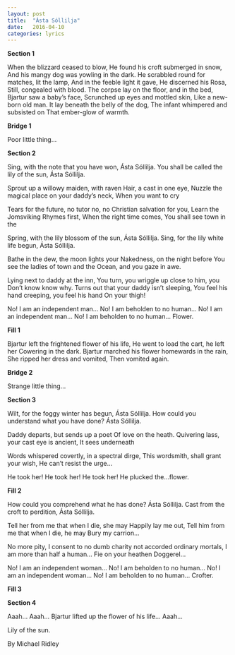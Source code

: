 ```yaml
---
layout: post
title:  "Ásta Sóllilja"
date:   2016-04-10 
categories: lyrics
---
```


**Section 1**

When the blizzard ceased to blow,
He found his croft submerged in snow,
And his mangy dog was yowling in the dark.
He scrabbled round for matches, lit the lamp, 
And in the feeble light it gave, 
He discerned his Rosa,
Still, congealed with blood.
The corpse lay on the floor, and in the bed,
Bjartur saw a baby’s face,
Scrunched up eyes and mottled skin,
Like a new-born old man.
It lay beneath the belly of the dog,
The infant whimpered and subsisted on
That ember-glow of warmth.

**Bridge 1**

Poor little thing…

**Section 2**

Sing, with the note that you have won,
Ásta Sóllilja.
You shall be called the lily of the sun,
Ásta Sóllilja.

Sprout up a willowy maiden, with raven
Hair, a cast in one eye,
Nuzzle the magical place on your daddy’s neck,
When you want to cry

Tears for the future, no tutor no, no
Christian salvation for you,
Learn the Jomsviking Rhymes first,
When the right time comes,
You shall see town in the 

Spring, with the lily blossom of the sun,
Ásta Sóllilja.
Sing, for the lily white life begun,
Ásta Sóllilja.

Bathe in the dew, the moon lights your
Nakedness, on the night before
You see the ladies of town and the 
Ocean, and you gaze in awe.

Lying next to daddy at the inn,
You turn, you wriggle up close to him, you
Don’t know know why.
Turns out that your daddy isn’t sleeping, 
You feel his hand creeping, you feel his hand
On your thigh!

No! I am an independent man…
No! I am beholden to no human…
No! I am an independent man…
No! I am beholden to no human…
Flower.

**Fill 1**

Bjartur left the frightened flower of his life,
He went to load the cart, he left her 
Cowering in the dark.
Bjartur marched his flower homewards in the rain,
She ripped her dress and vomited,
Then vomited again.

**Bridge 2**

Strange little thing…

**Section 3**

Wilt, for the foggy winter has begun,
Ásta Sóllilja.
How could you understand what you have done?
Ásta Sóllilja.

Daddy departs, but sends up a poet
Of love on the heath.
Quivering lass, your cast eye is ancient,
It sees underneath

Words whispered covertly, in a spectral dirge,
This wordsmith, shall grant your wish,
He can’t resist the urge…

He took her!
He took her!
He took her!
He plucked the…flower.

**Fill 2**

How could you comprehend what he has done?
Ásta Sóllilja.
Cast from the croft to perdition,
Ásta Sóllilja.

Tell her from me that when I die, she may
Happily lay me out,
Tell him from me that when I die, he may
Bury my carrion…

No more pity, I consent to no dumb charity not accorded ordinary mortals,
I am more than half a human…
Fie on your heathen
Doggerel…

No! I am an independent woman…
No! I am beholden to no human…
No! I am an independent woman…
No! I am beholden to no human…
Crofter.

**Fill 3**

**Section 4**

Aaah…
Aaah…
Bjartur lifted up the flower of his life…
Aaah…

Lily of the sun.

By Michael Ridley

